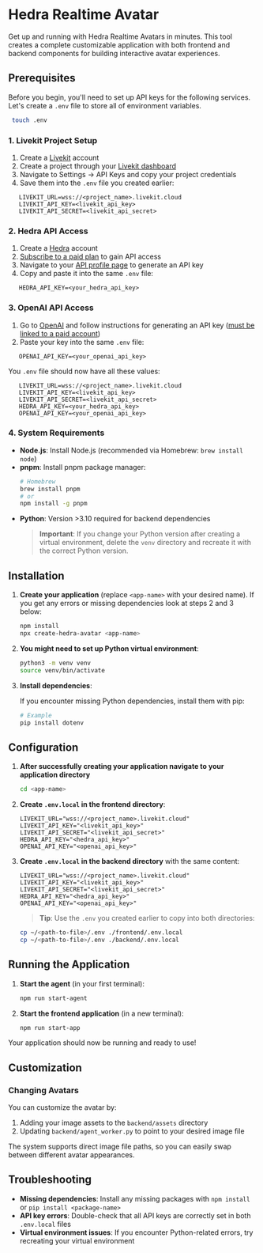 # Hedra Realtime Avatar

Get up and running with Hedra Realtime Avatars in minutes. This tool creates a complete customizable application with both frontend and backend components for building interactive avatar experiences.

## Prerequisites

Before you begin, you'll need to set up API keys for the following services. Let's create a `.env` file to store all of environment variables.
 ```sh
  touch .env
  ```

### 1. Livekit Project Setup

1. Create a [Livekit](https://livekit.io/) account
2. Create a project through your [Livekit dashboard](https://cloud.livekit.io/projects)
3. Navigate to Settings → API Keys and copy your project credentials
4. Save them into the `.env` file you created earlier:
```env
   LIVEKIT_URL=wss://<project_name>.livekit.cloud
   LIVEKIT_API_KEY=<livekit_api_key>
   LIVEKIT_API_SECRET=<livekit_api_secret>
```


### 2. Hedra API Access

1. Create a [Hedra](https://www.hedra.com/) account
2. [Subscribe to a paid plan](https://www.hedra.com/plans) to gain API access
3. Navigate to your [API profile page](https://www.hedra.com/api-profile) to generate an API key
4. Copy and paste it into the same `.env` file:
```env
   HEDRA_API_KEY=<your_hedra_api_key>
```

### 3. OpenAI API Access

1. Go to [OpenAI](https://platform.openai.com/) and follow instructions for generating an API key ([must be linked to a paid account]([url](https://openai.com/index/introducing-the-realtime-api/?utm_source=chatgpt.com)))
2. Paste your key into the same `.env` file:
```env
   OPENAI_API_KEY=<your_openai_api_key>
```


You `.env` file should now have all these values:
```env
   LIVEKIT_URL=wss://<project_name>.livekit.cloud
   LIVEKIT_API_KEY=<livekit_api_key>
   LIVEKIT_API_SECRET=<livekit_api_secret>
   HEDRA_API_KEY=<your_hedra_api_key>
   OPENAI_API_KEY=<your_openai_api_key>
```

### 4. System Requirements

- **Node.js**: Install Node.js (recommended via Homebrew: `brew install node`)
- **pnpm**: Install pnpm package manager:
  ```sh
  # Homebrew
  brew install pnpm
  # or
  npm install -g pnpm
  ```
- **Python**: Version >3.10 required for backend dependencies
  > **Important**: If you change your Python version after creating a virtual environment, delete the `venv` directory and recreate it with the correct Python version.

## Installation

1. **Create your application** (replace `<app-name>` with your desired name). If you get any errors or missing dependencies look at steps 2 and 3 below:

   ```sh
   npm install
   npx create-hedra-avatar <app-name>
   ```

2. **You might need to set up Python virtual environment**:

   ```sh
   python3 -m venv venv
   source venv/bin/activate
   ```

3. **Install dependencies**:

   If you encounter missing Python dependencies, install them with pip:
   ```sh
   # Example
   pip install dotenv
   ```

## Configuration

1. **After successfully creating your application navigate to your application directory**
   ```sh
   cd <app-name>
   ```

1. **Create `.env.local` in the frontend directory**:

   ```env
   LIVEKIT_URL="wss://<project_name>.livekit.cloud"
   LIVEKIT_API_KEY="<livekit_api_key>"
   LIVEKIT_API_SECRET="<livekit_api_secret>"
   HEDRA_API_KEY="<hedra_api_key>"
   OPENAI_API_KEY="<openai_api_key>"
   ```

2. **Create `.env.local` in the backend directory** with the same content:

   ```env
   LIVEKIT_URL="wss://<project_name>.livekit.cloud"
   LIVEKIT_API_KEY="<livekit_api_key>"
   LIVEKIT_API_SECRET="<livekit_api_secret>"
   HEDRA_API_KEY="<hedra_api_key>"
   OPENAI_API_KEY="<openai_api_key>"
   ```

   > **Tip**: Use the `.env` you created earlier to copy into both directories:
   ```sh
   cp ~/<path-to-file>/.env ./frontend/.env.local
   cp ~/<path-to-file>/.env ./backend/.env.local
   ```

## Running the Application

1. **Start the agent** (in your first terminal):

   ```sh
   npm run start-agent
   ```

2. **Start the frontend application** (in a new terminal):

   ```sh
   npm run start-app
   ```

Your application should now be running and ready to use!

## Customization

### Changing Avatars

You can customize the avatar by:

1. Adding your image assets to the `backend/assets` directory
2. Updating `backend/agent_worker.py` to point to your desired image file

The system supports direct image file paths, so you can easily swap between different avatar appearances.

## Troubleshooting

- **Missing dependencies**: Install any missing packages with `npm install` or `pip install <package-name>`
- **API key errors**: Double-check that all API keys are correctly set in both `.env.local` files
- **Virtual environment issues**: If you encounter Python-related errors, try recreating your virtual environment
